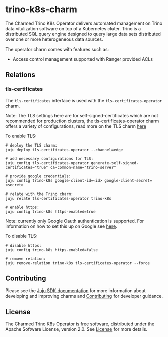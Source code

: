 # trino-k8s-charm
The Charmed Trino K8s Operator delivers automated management on Trino data vitulization software on top of a Kubernetes cluter. Trino is a distributed SQL query engine designed to query large data sets distributed over one or more heterogeneous data sources.

The operator charm comes with features such as:
- Access control management supported with Ranger provided ACLs

## Relations
### tls-certificates
The `tls-certificates` interface is used with the `tls-certificates-operator` charm. 

Note: The TLS settings here are for self-signed-certificates which are not recommended for production clusters, the tls-certificates-operator charm offers a variety of configurations, read more on the TLS charm [here](https://charmhub.io/tls-certificates-operator)

To enable TLS: 
```
# deploy the TLS charm:
juju deploy tls-certificates-operator --channel=edge

# add necessary configurations for TLS:
juju config tls-certificates-operator generate-self-signed-certificates="true" ca-common-name="trino-server"

# provide google credentials:
juju config trino-k8s google-client-id=<id> google-client-secret=<secret>

# relate with the Trino charm:
juju relate tls-certificates-operator trino-k8s

# enable https:
juju config trino-k8s https-enabled=true
```
Note: currently only Google Oauth authentication is supported.
For information on how to set this up on Google see [here](https://developers.google.com/identity/protocols/oauth2).

To disable TLS:
```
# disable https:
juju config trino-k8s https-enabled=false

# remove relation:
juju remove-relation trino-k8s tls-certificates-operator --force
```
## Contributing
Please see the [Juju SDK documentation](https://juju.is/docs/sdk) for more information about developing and improving charms and [Contributing](CONTRIBUTING.md) for developer guidance.

## License
The Charmed Trino K8s Operator is free software, distributed under the Apache Software License, version 2.0. See [License](LICENSE) for more details. 
